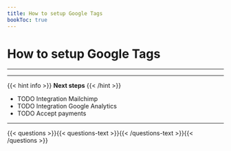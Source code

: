 ```yaml
---
title: How to setup Google Tags
bookToc: true
---
```


# How to setup Google Tags
***



***

{{< hint info >}}
**Next steps**
{{< /hint >}}

- TODO Integration Mailchimp
- TODO Integration Google Analytics
- TODO Accept payments

***

{{< questions >}}{{< questions-text >}}{{< /questions-text >}}{{< /questions >}}